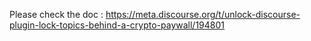 Please check the doc : https://meta.discourse.org/t/unlock-discourse-plugin-lock-topics-behind-a-crypto-paywall/194801
